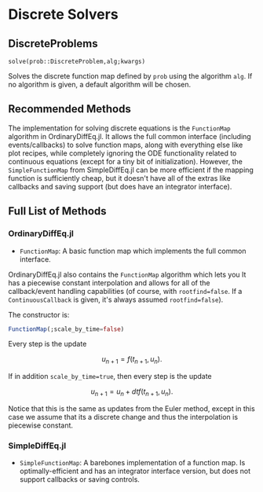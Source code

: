 # Discrete Solvers

## DiscreteProblems

`solve(prob::DiscreteProblem,alg;kwargs)`

Solves the discrete function map defined by `prob` using the algorithm `alg`.
If no algorithm is given, a default algorithm will be chosen.

## Recommended Methods

The implementation for solving discrete equations is the `FunctionMap` algorithm
in OrdinaryDiffEq.jl. It allows the full common interface (including events/callbacks)
to solve function maps, along with everything else like plot recipes, while
completely ignoring the ODE functionality related to continuous equations (except
for a tiny bit of initialization). However, the `SimpleFunctionMap` from SimpleDiffEq.jl
can be more efficient if the mapping function is sufficiently cheap, but it doesn't have
all of the extras like callbacks and saving support (but does have an integrator interface).

## Full List of Methods

### OrdinaryDiffEq.jl

- `FunctionMap`: A basic function map which implements the full common interface.

OrdinaryDiffEq.jl also contains the `FunctionMap` algorithm which lets you 
It has a piecewise constant interpolation and allows for all of the 
callback/event handling capabilities (of course, with `rootfind=false`. If a 
`ContinuousCallback` is given, it's always assumed `rootfind=false`).

The constructor is:

```julia
FunctionMap(;scale_by_time=false)
```

Every step is the update

```math
u_{n+1} = f(t_{n+1},u_n).
```

If in addition `scale_by_time=true`, then every step is the update

```math
u_{n+1} = u_n + dtf(t_{n+1},u_n).
```

Notice that this is the same as updates from the Euler method, except in this
case we assume that its a discrete change and thus the interpolation is
piecewise constant.

### SimpleDiffEq.jl

- `SimpleFunctionMap`: A barebones implementation of a function map. Is optimally-efficient
  and has an integrator interface version, but does not support callbacks or saving controls.
